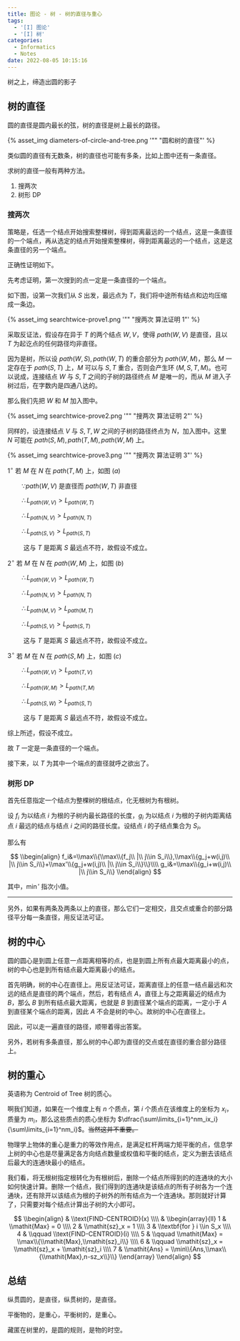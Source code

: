 ```yaml
---
title: 图论 - 树 - 树的直径与重心
tags:
  - '[I] 图论'
  - '[I] 树'
categories:
  - Informatics
  - Notes
date: 2022-08-05 10:15:16
---
```



树之上，缔造出圆的影子

<!--more-->

## 树的直径

圆的直径是圆内最长的弦，树的直径是树上最长的路径。

{% asset_img diameters-of-circle-and-tree.png '"" "圆和树的直径"' %}

类似圆的直径有无数条，树的直径也可能有多条，比如上图中还有一条直径。

求树的直径一般有两种方法。

  1. 搜两次
  2. 树形 DP

### 搜两次

策略是，任选一个结点开始搜索整棵树，得到距离最远的一个结点，这是一条直径的一个端点，再从选定的结点开始搜索整棵树，得到距离最远的一个结点，这是这条直径的另一个端点。

正确性证明如下。

先考虑证明，第一次搜到的点一定是一条直径的一个端点。

如下图，设第一次我们从 $S$ 出发，最远点为 $T$，我们将中途所有结点和边均压缩成一条边。

{% asset_img searchtwice-prove1.png '"" "搜两次 算法证明 1"' %}

采取反证法，假设存在异于 $T$ 的两个结点 $W,V$，使得 $\mathit{path}(W,V)$ 是直径，且以 $T$ 为起讫点的任何路径均非直径。

因为是树，所以设 $\mathit{path}(W,S),\mathit{path}(W,T)$ 的重合部分为 $\mathit{path}(W,M)$，那么 $M$ 一定存在于 $\mathit{path}(S,T)$ 上，$M$ 可以与 $S,T$ 重合，否则会产生环 $(M,S,T,M)$。也可以说成，连接结点 $W$ 与 $S,T$ 之间的子树的路径终点 $M$ 是唯一的，而从 $M$ 进入子树过后，在字数内是四通八达的。

那么我们先把 $W$ 和 $M$ 加入图中。

{% asset_img searchtwice-prove2.png '"" "搜两次 算法证明 2"' %}

同样的，设连接结点 $V$ 与 $S,T,W$ 之间的子树的路径终点为 $N$，加入图中。这里 $N$ 可能在 $\mathit{path}(S,M),\mathit{path}(T,M),\mathit{path}(W,M)$ 上。

{% asset_img searchtwice-prove3.png '"" "搜两次 算法证明 3"' %}

$1^\circ$ 若 $M$ 在 $N$ 在 $\mathit{path}(T,M)$ 上，如图 $(a)$

$\qquad\because\mathit{path}(W,V)$ 是直径而 $\mathit{path}(W,T)$ 非直径

$\qquad\therefore L_{\mathit{path}(W,V)}>L_{\mathit{path}(W,T)}$

$\qquad\therefore L_{\mathit{path}(N,V)}>L_{\mathit{path}(N,T)}$

$\qquad\therefore L_{\mathit{path}(S,V)}>L_{\mathit{path}(S,T)}$

$\qquad$ 这与 $T$ 是距离 $S$ 最远点不符，故假设不成立。

$2^\circ$ 若 $M$ 在 $N$ 在 $\mathit{path}(W,M)$ 上，如图 $(b)$

$\qquad\therefore L_{\mathit{path}(W,V)}>L_{\mathit{path}(W,T)}$

$\qquad\therefore L_{\mathit{path}(N,V)}>L_{\mathit{path}(N,T)}$

$\qquad\therefore L_{\mathit{path}(M,V)}>L_{\mathit{path}(M,T)}$

$\qquad\therefore L_{\mathit{path}(S,V)}>L_{\mathit{path}(S,T)}$

$\qquad$ 这与 $T$ 是距离 $S$ 最远点不符，故假设不成立。

$3^\circ$ 若 $M$ 在 $N$ 在 $\mathit{path}(S,M)$ 上，如图 $(c)$

$\qquad\therefore L_{\mathit{path}(W,V)}>L_{\mathit{path}(T,V)}$

$\qquad\therefore L_{\mathit{path}(W,M)}>L_{\mathit{path}(T,M)}$

$\qquad\therefore L_{\mathit{path}(S,W)}>L_{\mathit{path}(S,T)}$

$\qquad$ 这与 $T$ 是距离 $S$ 最远点不符，故假设不成立。

综上所述，假设不成立。

故 $T$ 一定是一条直径的一个端点。

接下来，以 $T$ 为其中一个端点的直径就呼之欲出了。

### 树形 DP

首先任意指定一个结点为整棵树的根结点，化无根树为有根树。

设 $f_i$ 为以结点 $i$ 为根的子树内最长路径的长度，$g_i$ 为以结点 $i$ 为根的子树内距离结点 $i$ 最远的结点与结点 $i$ 之间的路径长度。设结点 $i$ 的子结点集合为 $S_i$。

那么有

$$
\\begin{align}
  f_i&=\\max\\{\\max\\{f_j\\ |\\ j\\in S_i\\},\\max\\{g_j+w(i,j)\\ |\\ j\\in S_i\\}+\\max'\\{g_j+w(i,j)\\ |\\ j\\in S_i\\}\\}\\\\
  g_i&=\\max\\{g_i+w(i,j)\\ |\\ j\\in S_i\\}
\\end{align}
$$

其中，$\min'$ 指次小值。

---

另外，如果有两条及两条以上的直径，那么它们一定相交，且交点或重合的部分路径平分每一条直径，用反证法可证。

## 树的中心

圆的圆心是到圆上任意一点距离相等的点，也是到圆上所有点最大距离最小的点，树的中心也是到所有结点最大距离最小的结点。

首先明确，树的中心在直径上。用反证法可证，距离直径上的任意一结点最远和次远的结点是直径的两个端点，然后，若有结点 $A$，直径上与之距离最近的结点为 $B$，那么 $B$ 到所有结点最大距离，也就是 $B$ 到直径某个端点的距离，一定小于 $A$ 到直径某个端点的距离，因此 $A$ 不会是树的中心。故树的中心在直径上。

因此，可以走一遍直径的路径，顺带着得出答案。

另外，若树有多条直径，那么树的中心即为直径的交点或在直径的重合部分路径上。

## 树的重心

英语称为 Centroid of Tree 树的质心。

啊我们知道，如果在一个维度上有 $n$ 个质点，第 $i$ 个质点在该维度上的坐标为 $x_i$，质量为 $m_i$，那么这些质点的质心坐标为 $\dfrac{\sum\limits_{i=1}^nm_ix_i}{\sum\limits_{i=1}^nm_i}$。~~当然这并不重要。~~

物理学上物体的重心是重力的等效作用点，是满足杠杆两端力矩平衡的点，信息学上树的中心也是尽量满足各方向结点数量或权值和平衡的结点，定义为删去该结点后最大的连通块最小的结点。

我们看，将无根树指定根转化为有根树后，删除一个结点所得到的的连通块的大小如何快速计算。删除一个结点，我们得到的连通块是该结点的所有子树各为一个连通块，还有除开以该结点为根的子树外的所有结点为一个连通块。那则就好计算了，只需要对每个结点计算出子树的大小即可。

$$
\\begin{align}
  & \\text{FIND-CENTROID}(x) \\\\
  & \\begin{array}{ll}
      1 &  \\mathit{Max} = 0 \\\\
      2 &  \\mathit{sz}_x = 1 \\\\
      3 &  \\textbf{for } i \\in S_x \\\\
      4 &  \\qquad \\text{FIND-CENTROID}(i) \\\\
      5 &  \\qquad \\mathit{Max} = \\max\\{\\mathit{Max},\\mathit{sz}_i\\} \\\\
      6 &  \\qquad \\mathit{sz}_x = \\mathit{sz}_x + \\mathit{sz}_i \\\\
      7 &  \\mathit{Ans} = \\min\\{Ans,\\max\\{\\mathit{Max},n-sz_x\\}\\}
    \\end{array}
\\end{align}
$$

## 总结

纵贯圆的，是直径，纵贯树的，是直径。

平衡物的，是重心，平衡树的，是重心。

藏匿在树里的，是圆的规则，是物的时空。
